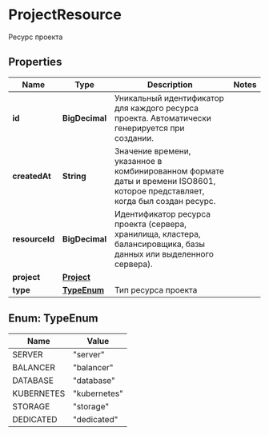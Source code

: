 

# ProjectResource

Ресурс проекта

## Properties

| Name | Type | Description | Notes |
|------------ | ------------- | ------------- | -------------|
|**id** | **BigDecimal** | Уникальный идентификатор для каждого ресурса проекта. Автоматически генерируется при создании. |  |
|**createdAt** | **String** | Значение времени, указанное в комбинированном формате даты и времени ISO8601, которое представляет, когда был создан ресурс. |  |
|**resourceId** | **BigDecimal** | Идентификатор ресурса проекта (сервера, хранилища, кластера, балансировщика, базы данных или выделенного сервера). |  |
|**project** | [**Project**](Project.md) |  |  |
|**type** | [**TypeEnum**](#TypeEnum) | Тип ресурса проекта |  |



## Enum: TypeEnum

| Name | Value |
|---- | -----|
| SERVER | &quot;server&quot; |
| BALANCER | &quot;balancer&quot; |
| DATABASE | &quot;database&quot; |
| KUBERNETES | &quot;kubernetes&quot; |
| STORAGE | &quot;storage&quot; |
| DEDICATED | &quot;dedicated&quot; |



